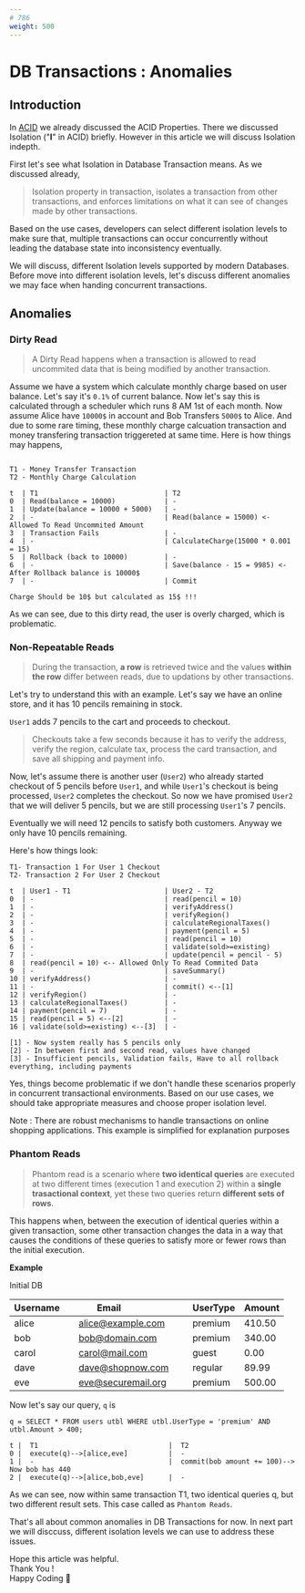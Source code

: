 ```yaml
---
# 786
weight: 500
---
```

# DB Transactions : Anomalies
## Introduction

In [ACID](/docs/database/transactions/acid/) we already discussed the ACID Properties. There we discussed Isolation ("**I**" in ACID) briefly. However in this article we will discuss Isolation indepth. 

First let's see what Isolation in Database Transaction means. As we discussed already,

> Isolation property in transaction, isolates a transaction from other transactions, and enforces limitations on what it can see of changes made by other transactions. 

Based on the use cases, developers can select different isolation levels to make sure that, multiple transactions can occur concurrently without leading the database state into inconsistency eventually. 

We will discuss, different Isolation levels supported by modern Databases. Before move into different isolation levels, let's discuss different anomalies we may face when handing concurrent transactions.

## Anomalies

### Dirty Read

> A Dirty Read happens when a transaction is allowed to read uncommited data that is being modified by another transaction.

Assume we have a system which calculate monthly charge based on user balance. Let's say it's `0.1%` of current balance. Now let's say this is calculated through a scheduler which runs 8 AM 1st of each month. Now assume Alice have `10000$` in account and Bob Transfers `5000$` to Alice. And due to some rare timing, these monthly charge calcuation transaction and money transfering transaction triggereted at same time. Here is how things may happens,

```text

T1 - Money Transfer Transaction
T2 - Monthly Charge Calculation

t  | T1                               | T2
0  | Read(balance = 10000)            | -
1  | Update(balance = 10000 + 5000)   | -
2  | -                                | Read(balance = 15000) <- Allowed To Read Uncommited Amount 
3  | Transaction Fails                | -
4  | -                                | CalculateCharge(15000 * 0.001 = 15)
5  | Rollback (back to 10000)         | -
6  | -                                | Save(balance - 15 = 9985) <- After Rollback balance is 10000$ 
7  | -                                | Commit

Charge Should be 10$ but calculated as 15$ !!!

```

As we can see, due to this dirty read, the user is overly charged, which is problematic. 

### Non-Repeatable Reads

> During the transaction, **a row** is retrieved twice and the values **within the row** differ between reads, due to updations by other transactions.

Let's try to understand this with an example. Let's say we have an online store, and it has 10 pencils remaining in stock.

`User1` adds 7 pencils to the cart and proceeds to checkout.

> Checkouts take a few seconds because it has to verify the address, verify the region, calculate tax, process the card transaction, and save all shipping and payment info.

Now, let's assume there is another user (`User2`) who already started checkout of 5 pencils before `User1`,
and while `User1`'s checkout is being processed, `User2` completes the checkout.
So now we have promised `User2` that we will deliver 5 pencils, but we are still processing `User1`'s 7 pencils.

Eventually we will need 12 pencils to satisfy both customers. Anyway we only have 10 pencils remaining.

Here's how things look:

```text
T1- Transaction 1 For User 1 Checkout
T2- Transaction 2 For User 2 Checkout

t  | User1 - T1                       | User2 - T2
0  | -                                | read(pencil = 10)
1  | -                                | verifyAddress()
2  | -                                | verifyRegion()
3  | -                                | calculateRegionalTaxes()
4  | -                                | payment(pencil = 5)
5  | -                                | read(pencil = 10)
6  | -                                | validate(sold>=existing)
7  | -                                | update(pencil = pencil - 5)
8  | read(pencil = 10) <-- Allowed Only To Read Commited Data   
9  | -                                | saveSummary()
10 | verifyAddress()                  | -
11 | -                                | commit() <--[1]
12 | verifyRegion()                   | -
13 | calculateRegionalTaxes()         | -
14 | payment(pencil = 7)              | -
15 | read(pencil = 5) <--[2]          | -
16 | validate(sold>=existing) <--[3]  | -   

[1] - Now system really has 5 pencils only
[2] - In between first and second read, values have changed
[3] - Insufficient pencils, Validation fails, Have to all rollback everything, including payments 

```

Yes, things become problematic if we don't handle these scenarios properly in concurrent transactional environments.
Based on our use cases, we should take appropriate measures and choose proper isolation level.

Note : There are robust mechanisms to handle transactions on online shopping applications. This example is simplified for explanation purposes

### Phantom Reads

> Phantom read is a scenario where **two identical queries** are executed at two different times (execution 1 and execution 2) within a **single trasactional context**, yet these two queries return **different sets of rows**.

This happens when, between the execution of identical queries within a given transaction, 
some other transaction changes the data in a way that causes the conditions of these queries to satisfy more or fewer rows than the initial execution.

**Example**

Initial DB

Username    | Email                  | UserType | Amount
------------|------------------------|----------|--------
alice       | alice@example.com      | premium  | 410.50
bob         | bob@domain.com         | premium  | 340.00
carol       | carol@mail.com         | guest    | 0.00
dave        | dave@shopnow.com       | regular  | 89.99
eve         | eve@securemail.org     | premium  | 500.00


Now let's say our query, `q` is

`
q = SELECT *
FROM users utbl
WHERE utbl.UserType = 'premium' AND utbl.Amount > 400;
`

```text
t |  T1                                |  T2
0 |  execute(q)-->[alice,eve]          |  -
1 |  -                                 |  commit(bob amount += 100)--> Now bob has 440 
2 |  execute(q)-->[alice,bob,eve]      |  -
```

As we can see, now within same transaction T1, two identical queries q, but two different result sets. This case called as `Phantom Reads`.

That's all about common anomalies in DB Transactions for now. In next part we will disccuss, different isolation levels we can use to address these issues.

Hope this article was helpful.\
Thank You !\
Happy Coding 🙌